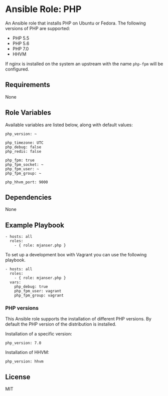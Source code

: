 # Ansible Role: PHP

An Ansible role that installs PHP on Ubuntu or Fedora. The following versions of PHP are supported:

- PHP 5.5
- PHP 5.6
- PHP 7.0
- HHVM

If nginx is installed on the system an upstream with the name `php-fpm` will be configured.

## Requirements

None

## Role Variables

Available variables are listed below, along with default values:

    php_version: ~

    php_timezone: UTC
    php_debug: false
    php_redis: false

    php_fpm: true
    php_fpm_socket: ~
    php_fpm_user: ~
    php_fpm_group: ~

    php_hhvm_port: 9000

## Dependencies

None

## Example Playbook

    - hosts: all
      roles:
        - { role: mjanser.php }

To set up a development box with Vagrant you can use the following playbook.

    - hosts: all
      roles:
        - { role: mjanser.php }
      vars:
        php_debug: true
        php_fpm_user: vagrant
        php_fpm_group: vagrant

### PHP versions

This Ansible role supports the installation of different PHP versions. By default the PHP version of the distribution is installed.

Installation of a specific version:

    php_version: 7.0

Installation of HHVM:

    php_version: hhvm

## License

MIT
